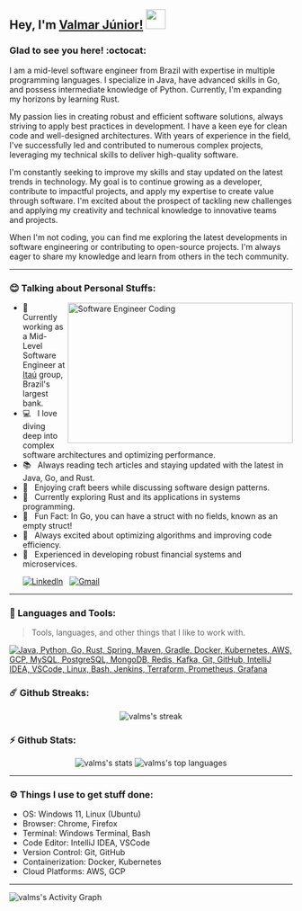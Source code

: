 <!-- <p align="left"><img src="https://komarev.com/ghpvc/?username=MehedilslamRipon&label=Profile%20views&color=0e75b6&style=flat" alt="MehedilslamRipon" /> <img src="https://media.giphy.com/media/mGcNjsfWAjY5AEZNw6/giphy.gif" width="50"> </p> -->

## Hey, I'm [Valmar Júnior!](https://github.com/valms/) <img src="https://media.giphy.com/media/WUlplcMpOCEmTGBtBW/giphy.gif" width="35">

### Glad to see you here! :octocat:

I am a mid-level software engineer from Brazil with expertise in multiple programming languages. I specialize in Java, have advanced skills in Go, and possess intermediate knowledge of Python. Currently, I'm expanding my horizons by learning Rust.

My passion lies in creating robust and efficient software solutions, always striving to apply best practices in development. I have a keen eye for clean code and well-designed architectures. With years of experience in the field, I've successfully led and contributed to numerous complex projects, leveraging my technical skills to deliver high-quality software.

I'm constantly seeking to improve my skills and stay updated on the latest trends in technology. My goal is to continue growing as a developer, contribute to impactful projects, and apply my expertise to create value through software. I'm excited about the prospect of tackling new challenges and applying my creativity and technical knowledge to innovative teams and projects.

When I'm not coding, you can find me exploring the latest developments in software engineering or contributing to open-source projects. I'm always eager to share my knowledge and learn from others in the tech community.

---

### :blush: Talking about Personal Stuffs:

<img align="right" height="250" width="400" alt="Software Engineer Coding" src="https://media.giphy.com/media/qgQUggAC3Pfv687qPC/giphy.gif" />




- 💼 &nbsp; Currently working as a Mid-Level Software Engineer at [Itaú](https://github.com/itau) group, Brazil's largest bank.
- 💻 &nbsp; I love diving deep into complex software architectures and optimizing performance.
- 📚 &nbsp; Always reading tech articles and staying updated with the latest in Java, Go, and Rust.
- 🍺 &nbsp; Enjoying craft beers while discussing software design patterns.
- 🚀 &nbsp; Currently exploring Rust and its applications in systems programming.
- 👾 &nbsp; Fun Fact: In Go, you can have a struct with no fields, known as an empty struct!
- 🌟 &nbsp; Always excited about optimizing algorithms and improving code efficiency.
- 🔧 &nbsp; Experienced in developing robust financial systems and microservices.


&nbsp; &nbsp; &nbsp;
[![LinkedIn](https://skillicons.dev/icons?i=linkedin)](https://www.linkedin.com/in/valmarjunior/) &nbsp;
[![Gmail](https://skillicons.dev/icons?i=gmail)](mailto:dev.fjunior@gmail.com?subject=Hello%20Valmar,%20From%20Github) &nbsp;

---

### :dart: Languages and Tools:
> Tools, languages, and other things that I like to work with.

[![Java, Python, Go, Rust, Spring, Maven, Gradle, Docker, Kubernetes, AWS, GCP, MySQL, PostgreSQL, MongoDB, Redis, Kafka, Git, GitHub, IntelliJ IDEA, VSCode, Linux, Bash, Jenkins, Terraform, Prometheus, Grafana](https://skillicons.dev/icons?i=java,python,go,rust,spring,maven,gradle,docker,kubernetes,aws,gcp,mysql,postgres,mongodb,redis,kafka,git,github,idea,vscode,linux,bash,jenkins,terraform,prometheus,grafana)](https://github.com/YourGithubUsername)


### ☄️ Github Streaks:

<p align="center">
    <img alt="valms's streak" src="https://github-readme-streak-stats.herokuapp.com/?user=valms&theme=tokyonight&hide_border=true"/>
</p>


### ⚡ Github Stats:

<p align="center">
	<img src="https://github-readme-stats.vercel.app/api?username=valms&show_icons=true&hide_border=true&theme=tokyonight" alt="valms's stats" />
	<img src="https://github-readme-stats.vercel.app/api/top-langs?username=valms&show_icons=true&locale=en&layout=compact&theme=tokyonight&hide_border=true" alt="valms's top languages"/>
</p>

---

### ⚙️ Things I use to get stuff done:

- OS: Windows 11, Linux (Ubuntu)
- Browser: Chrome, Firefox
- Terminal: Windows Terminal, Bash
- Code Editor: IntelliJ IDEA, VSCode
- Version Control: Git, GitHub
- Containerization: Docker, Kubernetes
- Cloud Platforms: AWS, GCP

---

<p>
<img alt="valms's Activity Graph" src="https://github-readme-activity-graph.vercel.app/graph?username=valms&theme=tokyo-night&hide_border=true" />
</p>
